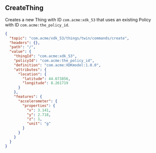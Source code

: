 ## CreateThing

Creates a new Thing with ID ``com.acme:xdk_53`` that uses an existing Policy with ID ``com.acme:the_policy_id``.

```json
{
  "topic": "com.acme/xdk_53/things/twin/commands/create",
  "headers": {},
  "path": "/",
  "value": {
    "thingId": "com.acme:xdk_53",
    "policyId": "com.acme:the_policy_id",
    "definition": "com.acme:XDKmodel:1.0.0",
    "attributes": {
      "location": {
        "latitude": 44.673856,
        "longitude": 8.261719
      }
    },
    "features": {
      "accelerometer": {
        "properties": {
          "x": 3.141,
          "y": 2.718,
          "z": 1,
          "unit": "g"
        }
      }
    }
  }
}
```
